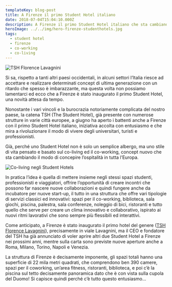 ```yaml
---
templateKey: blog-post
title: A Firenze il primo Student Hotel italiano
date: 2018-07-04T15:04:10.000Z
description: A Firenze il primo Student Hotel italiano che sta cambiando il modo di concepire l’ospitalità in tutta Europa.
heroImage: ../../img/hero-firenze-studenthotels.jpg
tags:
  - student hotel
  - firenze
  - co-working
  - co-living
---
```

![TSH Florence Lavagnini](/img/tshflorencelavignini-studentshotels.jpg)

Si sa, rispetto a tanti altri paesi occidentali, in alcuni settori l’Italia riesce ad accettare e realizzare determinati concept di ultima generazione con un ritardo che spesso è imbarazzante, ma questa volta non possiamo lamentarci ed ecco che a Firenze è stato inaugurato il primo Student Hotel, una novità attesa da tempo.

Nonostante i vari vincoli e la burocrazia notoriamente complicata del nostro paese, la catena TSH (The Student Hotel), già presente con numerose strutture in varie città europee, a giugno ha aperto i battenti anche a Firenze con il primo Student Hotel italiano, iniziativa accolta con entusiasmo e che mira a rivoluzionare il modo di vivere degli universitari, turisti e professionisti.

Già, perché uno Student Hotel non è solo un semplice albergo, ma uno stile di vita pensato e basato sul co-living ed il co-working, concept nuovo che sta cambiando il modo di concepire l’ospitalità in tutta l’Europa.

![Co-living negli Student Hotels](/img/coliving-studentshotels.jpg)

In pratica l’idea è quella di mettere insieme negli stessi spazi studenti, professionisti e viaggiatori, offrire l’opportunità di creare incontri che possono far nascere nuove collaborazioni e quindi fungere anche da incubatore per nuove start-up, il tutto in una struttura che offre vari tipologie di servizi classici ed innovativi: spazi per il co-working, biblioteca, sala giochi, piscina, palestra, sala conferenze, noleggio di bici, ristoranti e tutto quello che serve per creare un clima innovativo e collaborativo, ispirato ai nuovi ritmi lavorativi che sono sempre più flessibili ed interattivi.

Come anticipato, a Firenze è stato inaugurato il primo hotel del genere ([TSH Florence Lavagnini](/camere/tsh-florence-lavagnini "TSH Florence Lavagnini")), precisamente in viale Lavagnini, ma il CEO e fondatore del TSH ha già annunciato di voler aprire altri due Student Hotel a Firenze nei prossimi anni, mentre sulla carta sono previste nuove aperture anche a Roma, Milano, Torino, Napoli e Venezia.

La struttura di Firenze è decisamente imponente, gli spazi totali hanno una superficie di 22 mila metri quadrati, che comprendono ben 390 camere, spazi per il coworking, un’area fitness, ristoranti, biblioteca, e poi c’è la piscina sul tetto decisamente panoramica dato che è con vista sulla cupola del Duomo! Si capisce quindi perché c’è tutto questo entusiasmo…
